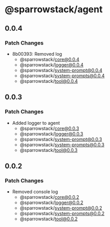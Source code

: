 # @sparrowstack/agent

## 0.0.4

### Patch Changes

- 8b00393: Removed log
    - @sparrowstack/core@0.0.4
    - @sparrowstack/logger@0.0.4
    - @sparrowstack/system-prompt@0.0.4
    - @sparrowstack/system-prompts@0.0.4
    - @sparrowstack/tool@0.0.4

## 0.0.3

### Patch Changes

- Added logger to agent
    - @sparrowstack/core@0.0.3
    - @sparrowstack/logger@0.0.3
    - @sparrowstack/system-prompt@0.0.3
    - @sparrowstack/system-prompts@0.0.3
    - @sparrowstack/tool@0.0.3

## 0.0.2

### Patch Changes

- Removed console log
    - @sparrowstack/core@0.0.2
    - @sparrowstack/logger@0.0.2
    - @sparrowstack/system-prompt@0.0.2
    - @sparrowstack/system-prompts@0.0.2
    - @sparrowstack/tool@0.0.2
